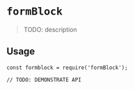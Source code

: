 # `formBlock`

> TODO: description

## Usage

```
const formblock = require('formBlock');

// TODO: DEMONSTRATE API
```
